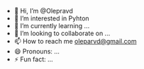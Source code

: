 - 👋 Hi, I’m @Olepravd
- 👀 I’m interested in Pyhton
- 🌱 I’m currently learning ...
- 💞️ I’m looking to collaborate on ...
- 📫 How to reach me oleparvd@gmail.com
- 😄 Pronouns: ...
- ⚡ Fun fact: ...

<!---
Olepravd/Olepravd is a ✨ special ✨ repository because its `README.md` (this file) appears on your GitHub profile.
You can click the Preview link to take a look at your changes.
--->
